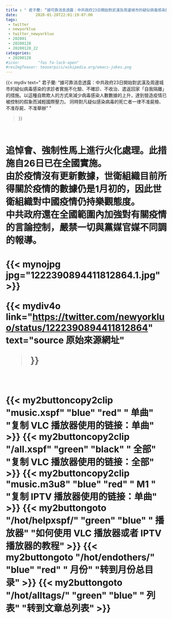 ```yaml
---
title : " 君子蘭: “據可靠消息透露：中共政府23日開始對武漢及周邊城市的疑似病毒感染的求診者實施不化驗、不確診、不收治、遣返回家「自我隔離」的措施。以這種自欺欺人的方式來減少病毒感染人數數據的上升，達到營造疫情已被控制的假象而減輕國際壓力。&#10;同時對凡疑似感染病毒的死亡者一律不准屍檢、不准存屍、不准舉辦”  "
date:        2020-01-28T22:01:19-07:00
tags:
 - twitter
 - newyorkluo
 - twitter_newyorkluo
 - 202001
 - 20200128
 - 20200128_22
categories:
 - 20200128
#icon:        "fas fa-lock-open"
#resImgTeaser: teaserpics/wikipedia.org/emacs-jokes.png
---
```


{{< mydiv text=" 君子蘭: “據可靠消息透露：中共政府23日開始對武漢及周邊城市的疑似病毒感染的求診者實施不化驗、不確診、不收治、遣返回家「自我隔離」的措施。以這種自欺欺人的方式來減少病毒感染人數數據的上升，達到營造疫情已被控制的假象而減輕國際壓力。&#10;同時對凡疑似感染病毒的死亡者一律不准屍檢、不准存屍、不准舉辦”  "
>}}
<br>

<h1>
追悼會、強制性馬上進行火化處理。此措施自26日已在全國實施。<br>
由於疫情沒有更新數據，世衛組織目前所得關於疫情的數據仍是1月初的，因此世衛組織對中國疫情仍持樂觀態度。<br>
中共政府還在全國範圍內加強對有關疫情的言論控制，嚴禁一切與黨媒官媒不同調的報導。
<h1>



 {{< mynojpg jpg="1222390894411812864.1.jpg" >}}<br> 



{{< mydiv4o link="https://twitter.com/newyorkluo/status/1222390894411812864"
text="source 原始來源網址"
>}}


<br>

{{< my2buttoncopy2clip "music.xspf"        "blue"   "red"    " 单曲"  "复制 VLC 播放器使用的链接：单曲" >}} {{< my2buttoncopy2clip "/all.xspf"         "green"  "black"  " 全部"  "复制 VLC 播放器使用的链接：全部" >}} {{< my2buttoncopy2clip "music.m3u8"        "blue"   "red"    " M1 "    "复制 IPTV 播放器使用的链接：单曲" >}} {{< my2buttongoto      "/hot/helpxspf/"    "green"  "blue"   " 播放器" "如何使用 VLC 播放器或者 IPTV 播放器的教程" >}} {{< my2buttongoto      "/hot/endothers/"   "blue"   "red"    " 月份"   "转到月份总目录" >}} {{< my2buttongoto      "/hot/alltags/"     "green"  "blue"   " 列表"   "转到文章总列表" >}} 
